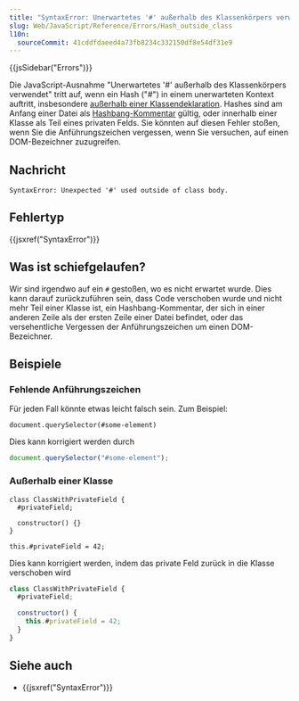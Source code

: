 ```yaml
---
title: "SyntaxError: Unerwartetes '#' außerhalb des Klassenkörpers verwendet"
slug: Web/JavaScript/Reference/Errors/Hash_outside_class
l10n:
  sourceCommit: 41cddfdaeed4a73fb8234c332150df8e54df31e9
---
```


{{jsSidebar("Errors")}}

Die JavaScript-Ausnahme "Unerwartetes '#' außerhalb des Klassenkörpers verwendet" tritt auf, wenn ein Hash
("#") in einem unerwarteten Kontext auftritt, insbesondere
[außerhalb einer Klassendeklaration](/de/docs/Web/JavaScript/Reference/Classes/Private_properties).
Hashes sind am Anfang einer Datei als [Hashbang-Kommentar](/de/docs/Web/JavaScript/Reference/Lexical_grammar) gültig,
oder innerhalb einer Klasse als Teil eines privaten Felds. Sie könnten auf diesen Fehler stoßen, wenn Sie
die Anführungszeichen vergessen, wenn Sie versuchen, auf einen DOM-Bezeichner zuzugreifen.

## Nachricht

```plain
SyntaxError: Unexpected '#' used outside of class body.
```

## Fehlertyp

{{jsxref("SyntaxError")}}

## Was ist schiefgelaufen?

Wir sind irgendwo auf ein `#` gestoßen, wo es nicht erwartet wurde. Dies kann darauf zurückzuführen sein, dass Code verschoben wurde und nicht mehr Teil einer Klasse ist, ein Hashbang-Kommentar, der sich in einer anderen Zeile als der ersten Zeile einer Datei befindet, oder das versehentliche Vergessen der Anführungszeichen um einen DOM-Bezeichner.

## Beispiele

### Fehlende Anführungszeichen

Für jeden Fall könnte etwas leicht falsch sein. Zum Beispiel:

```js-nolint example-bad
document.querySelector(#some-element)
```

Dies kann korrigiert werden durch

```js example-good
document.querySelector("#some-element");
```

### Außerhalb einer Klasse

```js-nolint example-bad
class ClassWithPrivateField {
  #privateField;

  constructor() {}
}

this.#privateField = 42;
```

Dies kann korrigiert werden, indem das private Feld zurück in die Klasse verschoben wird

```js example-good
class ClassWithPrivateField {
  #privateField;

  constructor() {
    this.#privateField = 42;
  }
}
```

## Siehe auch

- {{jsxref("SyntaxError")}}
